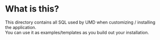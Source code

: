       
# What is this?

This directory contains all SQL used by UMD when customizing / installing the application.  
You can use it as examples/templates as you build out your installation.
